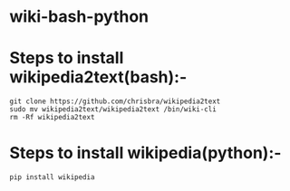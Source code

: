 # wiki-bash-python


# Steps to install wikipedia2text(bash):-

```git clone https://github.com/chrisbra/wikipedia2text```  
```sudo mv wikipedia2text/wikipedia2text /bin/wiki-cli```  
```rm -Rf wikipedia2text```  


# Steps to install wikipedia(python):-

```pip install wikipedia```  
